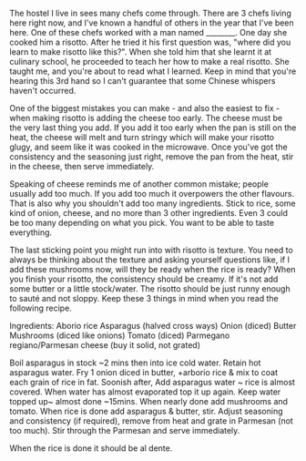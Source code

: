 The hostel I live in sees many chefs come through. There are 3 chefs living here right now, and I've known a handful of others in the year that I've been here.  One of these chefs worked with a man named ________. One day she cooked him a risotto. After he tried it his first question was, "where did you learn to make risotto like this?". When she told him that she learnt it at culinary school, he proceeded to teach her how to make a real risotto. She taught me, and you're about to read what I learned. Keep in mind that you're hearing this 3rd hand so I can't guarantee that some Chinese whispers haven't occurred.

One of the biggest mistakes you can make - and also the easiest to fix - when making risotto is adding the cheese too early. The cheese must be the very last thing you add. If you add it too early when the pan is still on the heat, the cheese will melt and turn stringy which will make your risotto glugy, and seem like it was cooked in the microwave. Once you've got the consistency and the seasoning just right, remove the pan from the heat, stir in the cheese, then serve immediately.

Speaking of cheese reminds me of another common mistake; people usually add too much. If you add too much it overpowers the other flavours. That is also why you shouldn't add too many ingredients. Stick to rice, some kind of onion, cheese, and no more than 3 other ingredients. Even 3 could be too many depending on what you pick. You want to be able to taste everything.

The last sticking point you might run into with risotto is texture. You need to always be thinking about the texture and asking yourself questions like, if I add these mushrooms now, will they be ready when the rice is ready?  When you finish your risotto, the consistency should be creamy. If it's not add some butter or a little stock/water. The risotto should be just runny enough to sauté and not sloppy.   Keep these 3 things in mind when you read the following recipe.

Ingredients:
Aborio rice
Asparagus (halved cross ways)
Onion (diced)
Butter
Mushrooms (diced like onions)
Tomato (diced)
Parmegano regiano/Parmesan cheese (buy it solid, not grated)

Boil asparagus in stock ~2 mins then into ice cold water. Retain hot asparagus water. Fry 1 onion diced in butter, +arborio rice &amp; mix to coat each grain of rice in fat. Soonish after, Add asparagus water ~ rice is almost covered. When water has almost evaporated top it up again. Keep water topped up~ almost done ~15mins. When nearly done add mushrooms and tomato. When rice is done add asparagus &amp; butter, stir. Adjust seasoning and consistency (if required), remove from heat and grate in Parmesan (not too much). Stir through the Parmesan and serve immediately. 

When the rice is done it should be al dente.
